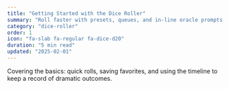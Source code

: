 ```yaml
---
title: "Getting Started with the Dice Roller"
summary: "Roll faster with presets, queues, and in-line oracle prompts."
category: "dice-roller"
order: 1
icon: "fa-slab fa-regular fa-dice-d20"
duration: "5 min read"
updated: "2025-02-01"
---
```


Covering the basics: quick rolls, saving favorites, and using the timeline to keep a record of dramatic outcomes.
